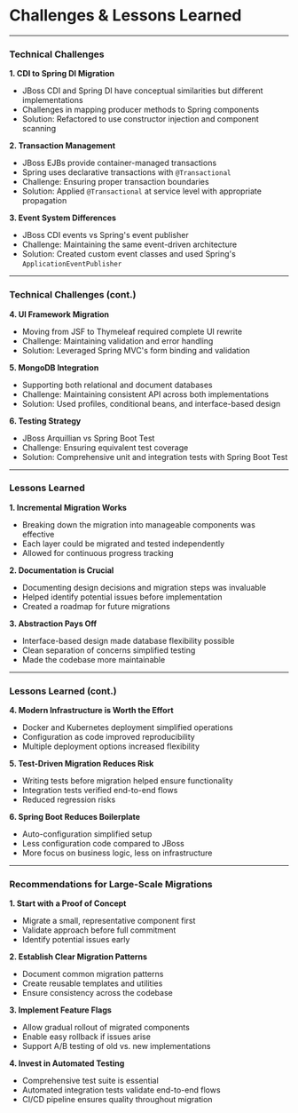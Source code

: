 # Challenges & Lessons Learned

---

### Technical Challenges

**1. CDI to Spring DI Migration**
- JBoss CDI and Spring DI have conceptual similarities but different implementations
- Challenges in mapping producer methods to Spring components
- Solution: Refactored to use constructor injection and component scanning

**2. Transaction Management**
- JBoss EJBs provide container-managed transactions
- Spring uses declarative transactions with `@Transactional`
- Challenge: Ensuring proper transaction boundaries
- Solution: Applied `@Transactional` at service level with appropriate propagation

**3. Event System Differences**
- JBoss CDI events vs Spring's event publisher
- Challenge: Maintaining the same event-driven architecture
- Solution: Created custom event classes and used Spring's `ApplicationEventPublisher`

---

### Technical Challenges (cont.)

**4. UI Framework Migration**
- Moving from JSF to Thymeleaf required complete UI rewrite
- Challenge: Maintaining validation and error handling
- Solution: Leveraged Spring MVC's form binding and validation

**5. MongoDB Integration**
- Supporting both relational and document databases
- Challenge: Maintaining consistent API across both implementations
- Solution: Used profiles, conditional beans, and interface-based design

**6. Testing Strategy**
- JBoss Arquillian vs Spring Boot Test
- Challenge: Ensuring equivalent test coverage
- Solution: Comprehensive unit and integration tests with Spring Boot Test

---

### Lessons Learned

**1. Incremental Migration Works**
- Breaking down the migration into manageable components was effective
- Each layer could be migrated and tested independently
- Allowed for continuous progress tracking

**2. Documentation is Crucial**
- Documenting design decisions and migration steps was invaluable
- Helped identify potential issues before implementation
- Created a roadmap for future migrations

**3. Abstraction Pays Off**
- Interface-based design made database flexibility possible
- Clean separation of concerns simplified testing
- Made the codebase more maintainable

---

### Lessons Learned (cont.)

**4. Modern Infrastructure is Worth the Effort**
- Docker and Kubernetes deployment simplified operations
- Configuration as code improved reproducibility
- Multiple deployment options increased flexibility

**5. Test-Driven Migration Reduces Risk**
- Writing tests before migration helped ensure functionality
- Integration tests verified end-to-end flows
- Reduced regression risks

**6. Spring Boot Reduces Boilerplate**
- Auto-configuration simplified setup
- Less configuration code compared to JBoss
- More focus on business logic, less on infrastructure

---

### Recommendations for Large-Scale Migrations

**1. Start with a Proof of Concept**
- Migrate a small, representative component first
- Validate approach before full commitment
- Identify potential issues early

**2. Establish Clear Migration Patterns**
- Document common migration patterns
- Create reusable templates and utilities
- Ensure consistency across the codebase

**3. Implement Feature Flags**
- Allow gradual rollout of migrated components
- Enable easy rollback if issues arise
- Support A/B testing of old vs. new implementations

**4. Invest in Automated Testing**
- Comprehensive test suite is essential
- Automated integration tests validate end-to-end flows
- CI/CD pipeline ensures quality throughout migration
